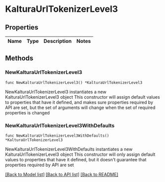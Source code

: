 # KalturaUrlTokenizerLevel3

## Properties

Name | Type | Description | Notes
------------ | ------------- | ------------- | -------------

## Methods

### NewKalturaUrlTokenizerLevel3

`func NewKalturaUrlTokenizerLevel3() *KalturaUrlTokenizerLevel3`

NewKalturaUrlTokenizerLevel3 instantiates a new KalturaUrlTokenizerLevel3 object
This constructor will assign default values to properties that have it defined,
and makes sure properties required by API are set, but the set of arguments
will change when the set of required properties is changed

### NewKalturaUrlTokenizerLevel3WithDefaults

`func NewKalturaUrlTokenizerLevel3WithDefaults() *KalturaUrlTokenizerLevel3`

NewKalturaUrlTokenizerLevel3WithDefaults instantiates a new KalturaUrlTokenizerLevel3 object
This constructor will only assign default values to properties that have it defined,
but it doesn't guarantee that properties required by API are set


[[Back to Model list]](../README.md#documentation-for-models) [[Back to API list]](../README.md#documentation-for-api-endpoints) [[Back to README]](../README.md)


